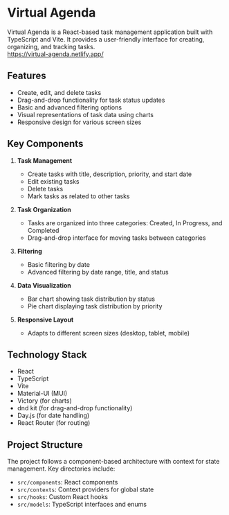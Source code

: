 # Virtual Agenda

Virtual Agenda is a React-based task management application built with TypeScript and Vite. It provides a user-friendly interface for creating, organizing, and tracking tasks.  
https://virtual-agenda.netlify.app/

## Features

- Create, edit, and delete tasks
- Drag-and-drop functionality for task status updates
- Basic and advanced filtering options
- Visual representations of task data using charts
- Responsive design for various screen sizes

## Key Components

1. **Task Management**

   - Create tasks with title, description, priority, and start date
   - Edit existing tasks
   - Delete tasks
   - Mark tasks as related to other tasks

2. **Task Organization**

   - Tasks are organized into three categories: Created, In Progress, and Completed
   - Drag-and-drop interface for moving tasks between categories

3. **Filtering**

   - Basic filtering by date
   - Advanced filtering by date range, title, and status

4. **Data Visualization**

   - Bar chart showing task distribution by status
   - Pie chart displaying task distribution by priority

5. **Responsive Layout**
   - Adapts to different screen sizes (desktop, tablet, mobile)

## Technology Stack

- React
- TypeScript
- Vite
- Material-UI (MUI)
- Victory (for charts)
- dnd kit (for drag-and-drop functionality)
- Day.js (for date handling)
- React Router (for routing)

## Project Structure

The project follows a component-based architecture with context for state management. Key directories include:

- `src/components`: React components
- `src/contexts`: Context providers for global state
- `src/hooks`: Custom React hooks
- `src/models`: TypeScript interfaces and enums
